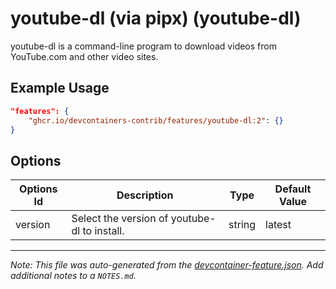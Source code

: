 
# youtube-dl (via pipx) (youtube-dl)

youtube-dl is a command-line program to download videos from YouTube.com and other video sites.

## Example Usage

```json
"features": {
    "ghcr.io/devcontainers-contrib/features/youtube-dl:2": {}
}
```

## Options

| Options Id | Description | Type | Default Value |
|-----|-----|-----|-----|
| version | Select the version of youtube-dl to install. | string | latest |



---

_Note: This file was auto-generated from the [devcontainer-feature.json](https://github.com/devcontainers-contrib/features/blob/main/src/youtube-dl/devcontainer-feature.json).  Add additional notes to a `NOTES.md`._
